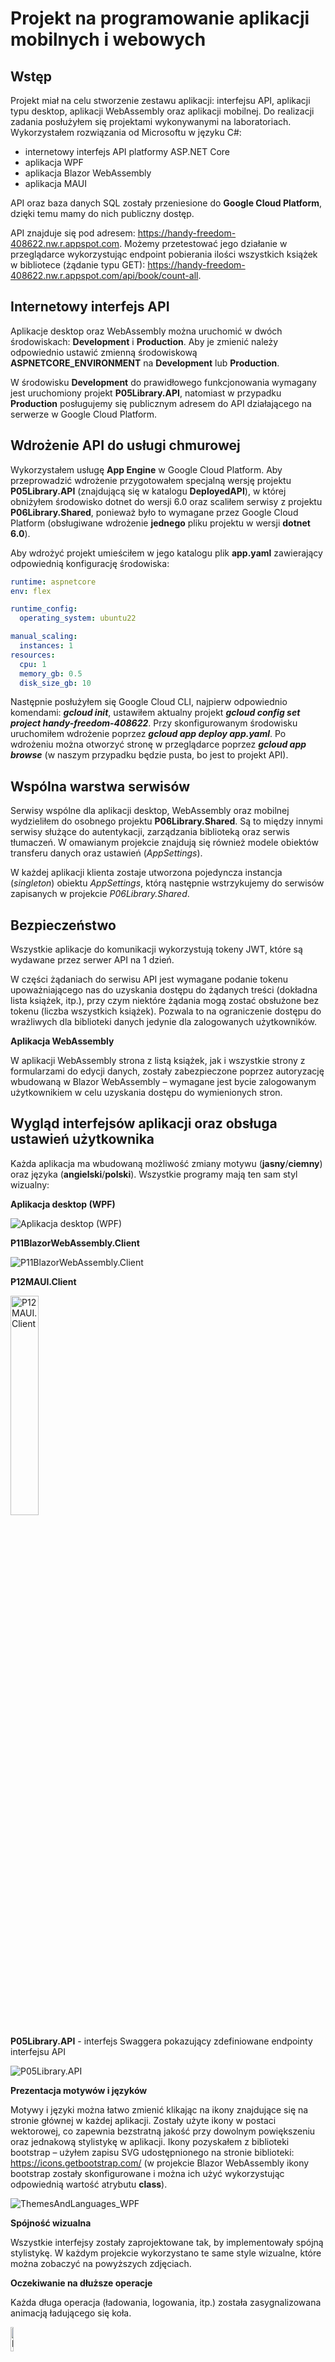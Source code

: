 # Projekt na programowanie aplikacji mobilnych i webowych

## Wstęp

Projekt miał na celu stworzenie zestawu aplikacji: interfejsu API, aplikacji typu desktop, aplikacji WebAssembly oraz aplikacji mobilnej. Do realizacji zadania posłużyłem się projektami wykonywanymi na laboratoriach. Wykorzystałem rozwiązania od Microsoftu w języku C#:
- internetowy interfejs API platformy ASP.NET Core
- aplikacja WPF
- aplikacja Blazor WebAssembly
- aplikacja MAUI

API oraz baza danych SQL zostały przeniesione do **Google Cloud Platform**, dzięki temu mamy do nich publiczny dostęp.

API znajduje się pod adresem: https://handy-freedom-408622.nw.r.appspot.com. Możemy przetestować jego działanie w przeglądarce wykorzystując endpoint pobierania ilości wszystkich książek w bibliotece (żądanie typu GET): https://handy-freedom-408622.nw.r.appspot.com/api/book/count-all.

## Internetowy interfejs API

Aplikacje desktop oraz WebAssembly można uruchomić w dwóch środowiskach: **Development** i **Production**. Aby je zmienić należy odpowiednio ustawić zmienną środowiskową **ASPNETCORE_ENVIRONMENT** na **Development** lub **Production**.

W środowisku **Development** do prawidłowego funkcjonowania wymagany jest uruchomiony projekt **P05Library.API**, natomiast w przypadku **Production** posługujemy się publicznym adresem do API działającego na serwerze w Google Cloud Platform.


## Wdrożenie API do usługi chmurowej

Wykorzystałem usługę **App Engine** w Google Cloud Platform. Aby przeprowadzić wdrożenie przygotowałem specjalną wersję projektu **P05Library.API** (znajdującą się w katalogu **DeployedAPI**), w której obniżyłem środowisko dotnet do wersji 6.0 oraz scaliłem serwisy z projektu **P06Library.Shared**, ponieważ było to wymagane przez Google Cloud Platform (obsługiwane wdrożenie **jednego** pliku projektu w wersji **dotnet 6.0**).

Aby wdrożyć projekt umieściłem w jego katalogu plik **app.yaml** zawierający odpowiednią konfigurację środowiska:

```yaml
runtime: aspnetcore
env: flex

runtime_config:
  operating_system: ubuntu22

manual_scaling:
  instances: 1
resources:
  cpu: 1
  memory_gb: 0.5
  disk_size_gb: 10
```

Następnie posłużyłem się Google Cloud CLI, najpierw odpowiednio komendami: ***gcloud init***, ustawiłem aktualny projekt ***gcloud config set project handy-freedom-408622***. Przy skonfigurowanym środowisku uruchomiłem wdrożenie poprzez ***gcloud app deploy app.yaml***. Po wdrożeniu można otworzyć stronę w przeglądarce poprzez ***gcloud app browse*** (w naszym przypadku będzie pusta, bo jest to projekt API).

## Wspólna warstwa serwisów

Serwisy wspólne dla aplikacji desktop, WebAssembly oraz mobilnej wydzieliłem do osobnego projektu **P06Library.Shared**. Są to między innymi serwisy służące do autentykacji, zarządzania biblioteką oraz serwis tłumaczeń. W omawianym projekcie znajdują się również modele obiektów transferu danych oraz ustawień (*AppSettings*).

W każdej aplikacji klienta zostaje utworzona pojedyncza instancja (*singleton*) obiektu *AppSettings*, którą następnie wstrzykujemy do serwisów zapisanych w projekcie *P06Library.Shared*.

## Bezpieczeństwo

Wszystkie aplikacje do komunikacji wykorzystują tokeny JWT, które są wydawane przez serwer API na 1 dzień.

W części żądaniach do serwisu API jest wymagane podanie tokenu upoważniającego nas do uzyskania dostępu do żądanych treści (dokładna lista książek, itp.), przy czym niektóre żądania mogą zostać obsłużone bez tokenu (liczba wszystkich książek). Pozwala to na ograniczenie dostępu do wrażliwych dla biblioteki danych jedynie dla zalogowanych użytkowników.

**Aplikacja WebAssembly**

W aplikacji WebAssembly strona z listą książek, jak i wszystkie strony z formularzami do edycji danych, zostały zabezpieczone poprzez autoryzację wbudowaną w Blazor WebAssembly – wymagane jest bycie zalogowanym użytkownikiem w celu uzyskania dostępu do wymienionych stron.

## Wygląd interfejsów aplikacji oraz obsługa ustawień użytkownika

Każda aplikacja ma wbudowaną możliwość zmiany motywu (**jasny**/**ciemny**) oraz języka (**angielski**/**polski**). Wszystkie programy mają ten sam styl wizualny:

**Aplikacja desktop (WPF)**

![Aplikacja desktop (WPF)](./Images/P04Library.Client.png)

**P11BlazorWebAssembly.Client**

![P11BlazorWebAssembly.Client](./Images/P11BlazorWebAssembly.Client.png)

**P12MAUI.Client**

<img src="./Images/P12MAUI.Client.png" width="30%" height="30%" alt="P12MAUI.Client">

**P05Library.API** - interfejs Swaggera pokazujący zdefiniowane endpointy interfejsu API

![P05Library.API](./Images/P05Library.API.png)

**Prezentacja motywów i języków**

Motywy i języki można łatwo zmienić klikając na ikony znajdujące się na stronie głównej w każdej aplikacji. Zostały użyte ikony w postaci wektorowej, co zapewnia bezstratną jakość przy dowolnym powiększeniu oraz jednakową stylistykę w aplikacji. Ikony pozyskałem z biblioteki bootstrap – użyłem zapisu SVG udostępnionego na stronie biblioteki: https://icons.getbootstrap.com/ (w projekcie Blazor WebAssembly ikony bootstrap zostały skonfigurowane i można ich użyć wykorzystując odpowiednią wartość atrybutu **class**).

![ThemesAndLanguages_WPF](./Images/ThemesAndLanguages_WPF.png)

**Spójność wizualna**

Wszystkie interfejsy zostały zaprojektowane tak, by implementowały spójną stylistykę. W każdym projekcie wykorzystano te same style wizualne, które można zobaczyć na powyższych zdjęciach.

**Oczekiwanie na dłuższe operacje**

Każda długa operacja (ładowania, logowania, itp.) została zasygnalizowana animacją ładującego się koła.

<img src="./Images/loading.gif" width="10%" height="10%" alt="loading">

**Walidacja danych**

Wprowadzane we wszystkich formularzach dane są walidowane zarówno w API (odpowiedź zawiera komunikat błędu), jak i w UI (użytkownik dostaje stosowny komunikat w formie odpowiadającej dla danej platformy).

## Logowanie i rejestracja poprzez Facebooka

We wszystkich aplikacjach został zaimplementowany własny schemat logowania z wykorzystaniem autentykacji poprzez serwis Facebook. Schemat jest następujący:
- W aplikacjach klienckich zostaje otwarta przeglądarka z adresem URL wskazującym na endpoint w API
- Serwer API przekierowuje nas na odpowiednio utworzony adres do API Facebooka, wraz ze zdefiniowanym adresem ***redirect_uri*** – adres, na który zostaniemy przekierowani po zakończeniu autentykacji w serwisie
- Przeglądarka sprawdza przekierowywane adresy, gdy rozpozna utworzony adres ***redirect_uri*** wczytuje z niego uzyskany kod
- Kod jest wysyłany do API
- Serwer API uzyskuje token użytkownika od Facebooka, dzięki któremu możemy pozyskać dane o zalogowanym użytkowniku (dane, na które się zgodziliśmy podczas autentykacji, czyli adres e-mail oraz nazwa konta)
- Serwer API generuje token i wysyła go w odpowiedzi żądania do aplikacji klienta

## Kompatybilność aplikacji mobilnej

Aplikacja mobilna korzysta z wdrożonego w Google Cloud Platform serwisu API. Aplikację MAUI można uruchomić na platformie Windows oraz Android. W ramach testowania działania na Androidzie podłączyłem telefon do komputera z włączoną opcją debugowania poprzez USB (opcję należy wcześniej włączyć w ukrytych opcjach programistycznych w systemie), co pozwoliło na instalację wszystkich niezbędnych składników w oprogramowaniu telefonu.

<img src="./Images/AppOnAndroidPhysicalDevice.jpg" width="20%" height="20%" alt="AppOnAndroidPhysicalDevice">

## Serwis GPS w aplikacji mobilnej

W aplikacji mobilnej wykorzystałem serwis geolokalizacji do wyznaczenia odległości do Biblioteki Głównej PW.

Co 3 sekundy zostaje ponownie wczytana aktualna lokalizacja, po czym aplikacja dokonuje obliczenia odległości do zapisanych koordynatów biblioteki. Następnie odświeża informację wyświetloną w postaci przyszarzonego tekstu u góry ekranu. Odległość została podana w km. Cały rezultat możemy zobaczyć na poniższym zdjęciu:  

<img src="./Images/GPS_Showcase.png" width="50%" height="50%" alt="GPS_Showcase">

## Napotkane problemy

W aplikacji mobilnej uruchomionej na systemie Android, chcąc dokonać autentykacji poprzez Facebooka, dostaniemy komunikat o błędzie – logowanie w Androidzie do Facebooka we wbudowanej przeglądarce zostało wyłączone i nie można tego obejść. Oznacza to, że nie możemy w na tej platformie wykorzystać serwera API do przeprowadzenia logowania poprzez Facebooka.

**Problem nie występuje w przypadku uruchomienia projektu MAUI na platformie Windows, jak i wszystkie pozostałe aplikacje w pełni obsługują logowanie i rejestrację poprzez Facebooka.**



